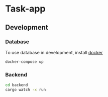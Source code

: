 # Task-app

## Development

### Database

To use database in development, install [docker](https://www.docker.com/)

```sh
docker-compose up
```

### Backend

```sh
cd backend
cargo watch -x run
```
